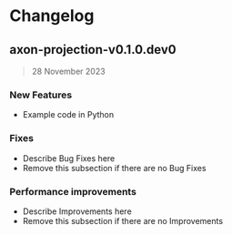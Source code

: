 # Changelog

<!-- This file should be auto-generated using the auto-changelog command (https://www.npmjs.com/package/auto-changelog) -->

## axon-projection-v0.1.0.dev0

> 28 November 2023

### New Features

- Example code in Python


### Fixes

- Describe Bug Fixes here
- Remove this subsection if there are no Bug Fixes


### Performance improvements

- Describe Improvements here
- Remove this subsection if there are no Improvements
